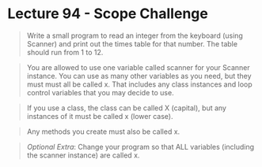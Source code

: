 # Lecture 94 - Scope Challenge

> Write a small program to read an integer from the keyboard
  (using Scanner) and print out the times table for that number.
  The table should run from 1 to 12. <br />

> You are allowed to use one variable called scanner for your
  Scanner instance. You can use as many other variables as you
  need, but they must must all be called x. That includes any
  class instances and loop control variables that you may decide
  to use.

> If you use a class, the class can be called X (capital), but
  any instances of it must be called x (lower case).

> Any methods you create must also be called x.

> _Optional Extra_:
  Change your program so that ALL variables (including the scanner
  instance) are called x.